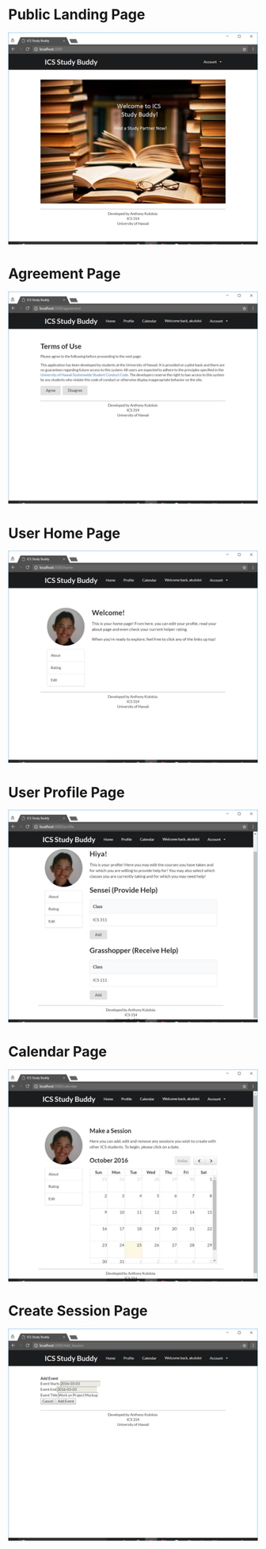 # Public Landing Page
<img class="ui medium right floated rounded image" src="doc/PublicLandingPage.png">

# Agreement Page
<img class="ui medium right floated rounded image" src="doc/UserAgreement.png">

# User Home Page
<img class="ui medium right floated rounded image" src="doc/UserHomePage.png">

# User Profile Page
<img class="ui medium right floated rounded image" src="doc/UserProfilePage.png">

# Calendar Page
<img class="ui medium right floated rounded image" src="doc/Calendar.png">

# Create Session Page
<img class="ui medium right floated rounded image" src="doc/CreateSession.png">